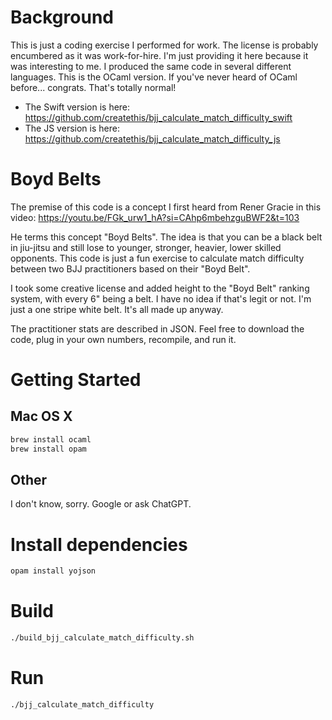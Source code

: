 # Background
This is just a coding exercise I performed for work. The license is probably encumbered as it was work-for-hire.
I'm just providing it here because it was interesting to me. I produced the same code in several different languages.
This is the OCaml version. If you've never heard of OCaml before... congrats. That's totally normal!

- The Swift version is here: https://github.com/createthis/bjj_calculate_match_difficulty_swift
- The JS version is here: https://github.com/createthis/bjj_calculate_match_difficulty_js

# Boyd Belts
The premise of this code is a concept I first heard from Rener Gracie in this video:
https://youtu.be/FGk_urw1_hA?si=CAhp6mbehzguBWF2&t=103

He terms this concept "Boyd Belts". The idea is that you can be a black belt in jiu-jitsu and still lose to younger,
stronger, heavier, lower skilled opponents. This code is just a fun exercise to calculate match difficulty between two BJJ 
practitioners based on their "Boyd Belt".

I took some creative license and added height to the "Boyd Belt" ranking system, with every 6" being a belt. I have
no idea if that's legit or not. I'm just a one stripe white belt. It's all made up anyway.

The practitioner stats are described in JSON. Feel free to download the code, plug in your own numbers, recompile, and run
it.

# Getting Started

## Mac OS X
```bash
brew install ocaml
brew install opam
```

## Other
I don't know, sorry. Google or ask ChatGPT.

# Install dependencies
```bash
opam install yojson
```

# Build
```bash
./build_bjj_calculate_match_difficulty.sh
```

# Run
```bash
./bjj_calculate_match_difficulty
```
